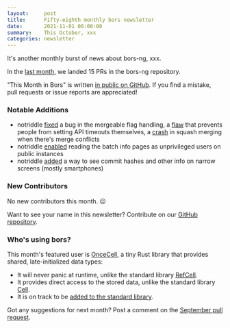 ```yaml
---
layout:     post
title:      Fifty-eighth monthly bors newsletter
date:       2021-11-01 00:00:00
summary:    This October, xxx
categories: newsletter
---
```


It's another monthly burst of news about bors-ng, xxx.

In the [last month](https://github.com/bors-ng/bors-ng/pulls?q=is%3Apr+is%3Amerged+closed%3A2021-10-01..2021-10-31),
we landed 15 PRs in the bors-ng repository.

"This Month in Bors" is written [in public on GitHub][GitHub for TMiB].
If you find a mistake, pull requests or issue reports are appreciated!

[GitHub for TMiB]: https://github.com/bors-ng/bors-ng.github.io


### Notable Additions

* notriddle [fixed](https://github.com/bors-ng/bors-ng/pull/1337) a bug in the mergeable flag handling, a [flaw](https://github.com/bors-ng/bors-ng/pull/1347) that prevents people from setting API timeouts themselves, a [crash](https://github.com/bors-ng/bors-ng/pull/1345) in squash merging when there's merge conflicts
* notriddle [enabled](https://github.com/bors-ng/bors-ng/pull/1367) reading the batch info pages as unprivileged users on public instances
* notriddle [added](https://github.com/bors-ng/bors-ng/pull/1361) a way to see commit hashes and other info on narrow screens (mostly smartphones)

### New Contributors

No new contributors this month. ☹

Want to see your name in this newsletter? Contribute on our [GitHub repository](https://github.com/bors-ng/bors-ng).


### Who's using bors?

This month's featured user is [OnceCell](https://docs.rs/once_cell/), a tiny Rust library that provides shared, late-initialized data types:

* It will never panic at runtime, unlike the standard library [RefCell](https://doc.rust-lang.org/stable/std/cell/struct.RefCell.html).
* It provides direct access to the stored data, unlike the standard library [Cell](https://doc.rust-lang.org/stable/std/cell/struct.Cell.html).
* It is on track to be [added to the standard library](https://github.com/rust-lang/rust/issues/74465).

Got any suggestions for next month?
Post a comment on the [September pull request](https://github.com/bors-ng/bors-ng.github.io/pull/___).
